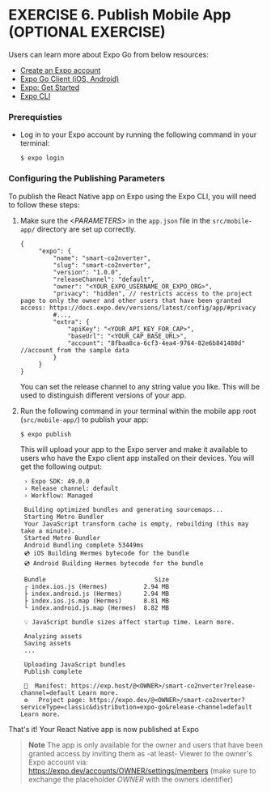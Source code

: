 # EXERCISE 6. Publish Mobile App (OPTIONAL EXERCISE)

Users can learn more about Expo Go from below resources:

- [Create an Expo account](https://expo.dev/signup)
- [Expo Go Client (iOS, Android)](https://expo.dev/client)
- [Expo: Get Started](https://docs.expo.dev/get-started/expo-go/)
- [Expo CLI](https://docs.expo.dev/more/expo-cli/)

### Prerequisties

- Log in to your Expo account by running the following command in your terminal:

  `$ expo login`

### Configuring the Publishing Parameters

To publish the React Native app on Expo using the Expo CLI, you will need to follow these steps:

1. Make sure the <_PARAMETERS_> in the `app.json` file in the `src/mobile-app/` directory are set up correctly.

   ```jsonc
   {
        "expo": {
            "name": "smart-co2nverter",
            "slug": "smart-co2nverter",
            "version": "1.0.0",
            "releaseChannel": "default",
            "owner": "<YOUR_EXPO_USERNAME_OR_EXPO_ORG>",
            "privacy": "hidden", // restricts access to the project page to only the owner and other users that have been granted access: https://docs.expo.dev/versions/latest/config/app/#privacy
            #...,
            "extra": {
                "apiKey": "<YOUR_API_KEY_FOR_CAP>",
                "baseUrl": "<YOUR_CAP_BASE_URL>",
                "account": "8fbaa8ca-6cf3-4ea4-9764-82e6b841480d" //account from the sample data
            }
        }
   }
   ```

   You can set the release channel to any string value you like. This will be used to distinguish different versions of your app.

2. Run the following command in your terminal within the mobile app root (`src/mobile-app/`) to publish your app:

   `$ expo publish`

   This will upload your app to the Expo server and make it available to users who have the Expo client app installed on their devices. You will get the following output:

   ```console
    › Expo SDK: 49.0.0
    › Release channel: default
    › Workflow: Managed

    Building optimized bundles and generating sourcemaps...
    Starting Metro Bundler
    Your JavaScript transform cache is empty, rebuilding (this may take a minute).
    Started Metro Bundler
    Android Bundling complete 53449ms
    💿 iOS Building Hermes bytecode for the bundle
    💿 Android Building Hermes bytecode for the bundle

    Bundle                              Size
    ┌ index.ios.js (Hermes)          2.94 MB
    ├ index.android.js (Hermes)      2.94 MB
    ├ index.ios.js.map (Hermes)      8.81 MB
    └ index.android.js.map (Hermes)  8.82 MB

    💡 JavaScript bundle sizes affect startup time. Learn more.

    Analyzing assets
    Saving assets
    ...

    Uploading JavaScript bundles
    Publish complete

    📝  Manifest: https://exp.host/@<OWNER>/smart-co2nverter?release-channel=default Learn more.
    ⚙️   Project page: https://expo.dev/@<OWNER>/smart-co2nverter?serviceType=classic&distribution=expo-go&release-channel=default Learn more.
   ```

That's it! Your React Native app is now published at Expo

> **Note**
> The app is only available for the owner and users that have been granted access by inviting them as -at least- Viewer to the owner's Expo account via: https://expo.dev/accounts/OWNER/settings/members (make sure to exchange the placeholder _OWNER_ with the owners identifier)
